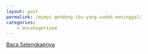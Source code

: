 ```yaml
---
layout: post
permalink: /mimpi-gendong-ibu-yang-sudah-meninggal/
categories:
    - Uncategorized
---
```


[Baca Selengkapnya](/04)